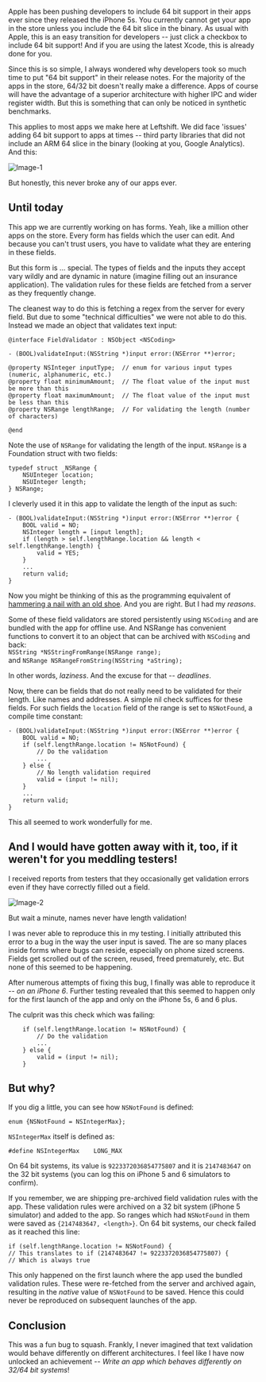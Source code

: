 Apple has been pushing developers to include 64 bit support in their apps ever since they released the iPhone 5s. You currently cannot get your app in the store unless you include the 64 bit slice in the binary. As usual with Apple, this is an easy transition for developers -- just click a checkbox to include 64 bit support! And if you are using the latest Xcode, this is already done for you.

Since this is so simple, I always wondered why developers took so much time to put "64 bit support" in their release notes. For the majority of the apps in the store, 64/32 bit doesn't really make a difference. Apps of course will have the advantage of a superior architecture with higher IPC and wider register width. But this is something that can only be noticed in synthetic benchmarks.

This applies to most apps we make here at Leftshift. We did face 'issues' adding 64 bit support to apps at times -- third party libraries that did not include an ARM 64 slice in the binary (looking at you, Google Analytics). And this:

![Image-1](/images/blog/64-bit-1.png)

But honestly, this never broke any of our apps ever.

## Until today

This app we are currently working on has forms. Yeah, like a million other apps on the store. Every form has fields which the user can edit. And because you can't trust users, you have to validate what they are entering in these fields.

But this form is ... special. The types of fields and the inputs they accept vary wildly and are dynamic in nature (imagine filling out an insurance application). The validation rules for these fields are fetched from a server as they frequently change.

The cleanest way to do this is fetching a regex from the server for every field. But due to some "technical difficulties" we were not able to do this. Instead we made an object that validates text input:

	@interface FieldValidator : NSObject <NSCoding>

	- (BOOL)validateInput:(NSString *)input error:(NSError **)error;
		
	@property NSInteger inputType;	// enum for various input types (numeric, alphanumeric, etc.)
	@property float minimumAmount;	// The float value of the input must be more than this
	@property float maximumAmount;	// The float value of the input must be less than this
	@property NSRange lengthRange;	// For validating the length (number of characters)
	
	@end

Note the use of `NSRange` for validating the length of the input. `NSRange` is a Foundation struct with two fields:

	typedef struct _NSRange {
	    NSUInteger location;
	    NSUInteger length;
	} NSRange;


I cleverly used it in this app to validate the length of the input as such:

	- (BOOL)validateInput:(NSString *)input error:(NSError **)error {
		BOOL valid = NO;
		NSInteger length = [input length];
		if (length > self.lengthRange.location && length < self.lengthRange.length) {
			valid = YES;
		}
		...
		return valid;
	}

Now you might be thinking of this as the programming equivalent of [hammering a nail with an old shoe](http://weblogs.asp.net/alex_papadimoulis/408925). And you are right. But I had my _reasons_.

Some of these field validators are stored persistently using `NSCoding` and are bundled with the app for offline use. And NSRange has convenient functions to convert it to an object that can be archived with `NSCoding` and back:   
`NSString *NSStringFromRange(NSRange range);`  
and `NSRange NSRangeFromString(NSString *aString);`

In other words, _laziness_. And the excuse for that -- _deadlines_.

Now, there can be fields that do not really need to be validated for their length. Like names and addresses. A simple nil check suffices for these fields. For such fields the `location` field of the range is set to `NSNotFound`, a compile time constant:

	- (BOOL)validateInput:(NSString *)input error:(NSError **)error {
		BOOL valid = NO;
		if (self.lengthRange.location != NSNotFound) {
			// Do the validation
			...
		} else {
			// No length validation required
			valid = (input != nil);
		}
		...
		return valid;
	}

This all seemed to work wonderfully for me.

## And I would have gotten away with it, too, if it weren't for you meddling testers!

I received reports from testers that they occasionally get validation errors even if they have correctly filled out a field.

![Image-2](/images/blog/64-bit-2.png)

But wait a minute, names never have length validation!

I was never able to reproduce this in my testing. I initially attributed this error to a bug in the way the user input is saved. The are so many places inside forms where bugs can reside, especially on phone sized screens. Fields get scrolled out of the screen, reused, freed prematurely, etc. But none of this seemed to be happening.

After numerous attempts of fixing this bug, I finally was able to reproduce it -- _on an iPhone 6_. Further testing revealed that this seemed to happen only for the first launch of the app and only on the iPhone 5s, 6 and 6 plus.

The culprit was this check which was failing:

		if (self.lengthRange.location != NSNotFound) {
			// Do the validation
			...
		} else {
			valid = (input != nil);
		}


## But why?

If you dig a little, you can see how `NSNotFound` is defined:

	enum {NSNotFound = NSIntegerMax};

`NSIntegerMax` itself is defined as:

	#define NSIntegerMax    LONG_MAX

On 64 bit systems, its value is `9223372036854775807` and it is `2147483647` on the 32 bit systems (you can log this on iPhone 5 and 6 simulators to confirm).

If you remember, we are shipping pre-archived field validation rules with the app. These validation rules were archived on a 32 bit system (iPhone 5 simulator) and added to the app. So ranges which had `NSNotFound` in them were saved as `{2147483647, <length>}`. On 64 bit systems, our check failed as it reached this line:

	if (self.lengthRange.location != NSNotFound) {
	// This translates to if (2147483647 != 9223372036854775807) {
	// Which is always true

This only happened on the first launch where the app used the bundled validation rules. These were re-fetched from the server and archived again, resulting in the _native_ value of `NSNotFound` to be saved. Hence this could never be reproduced on subsequent launches of the app.

## Conclusion

This was a fun bug to squash. Frankly, I never imagined that text validation would behave differently on different architectures. I feel like I have now unlocked an achievement -- _Write an app which behaves differently on 32/64 bit systems_!
